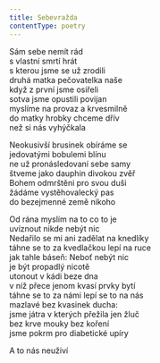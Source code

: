 ```yaml
---
title: Sebevražda
contentType: poetry
---
```


<section>

Sám sebe nemít rád  
s vlastní smrtí hrát  
s kterou jsme se už zrodili  
druhá matka pečovatelka naše  
když z první jsme osiřeli  
sotva jsme opustili povijan  
myslíme na provaz a krvesmilně  
do matky hrobky chceme dřív  
než si nás vyhýčkala

Neokusivší brusinek obíráme se  
jedovatými bobulemi blínu  
ne už pronásledovaní sebe samy  
štveme jako dauphin divokou zvěř  
Bohem odmrštěni pro svou duši  
žádáme vystěhovalecký pas  
do bezejmenné země nikoho

Od rána myslím na to co to je  
uvíznout nikde nebýt nic  
Nedařilo se mi ani zadělat na knedlíky  
táhne se to za kvedlačkou lepí na ruce  
jak tahle báseň: Neboť nebýt nic  
je být propadlý nicotě  
utonout v kádi beze dna  
v níž přece jenom kvasí prvky bytí  
táhne se to za námi lepí se to na nás  
mazlavé bez kvasinek ducha:  
jsme játra v kterých přežila jen žluč  
bez krve mouky bez koření  
jsme pokrm pro diabetické upíry

A to nás neuživí

</section>
